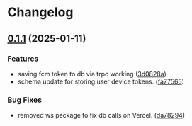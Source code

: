 # Changelog

## [0.1.1](https://github.com/ezeikel/cuurly/compare/db-v0.1.0...db-v0.1.1) (2025-01-11)


### Features

* saving fcm token to db via trpc working ([3d0828a](https://github.com/ezeikel/cuurly/commit/3d0828a808893f3b92f12d9a2aa12a8184b0aab8))
* schema update for storing user device tokens. ([fa77565](https://github.com/ezeikel/cuurly/commit/fa77565d04c8e3b09d40cb04bc57808ad9147ca7))


### Bug Fixes

* removed ws package to fix db calls on Vercel. ([da78294](https://github.com/ezeikel/cuurly/commit/da782949b6e22ab69beba0e3a8145ff71996f938))
